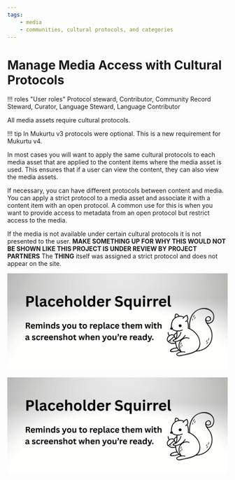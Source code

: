 ```yaml
---
tags:
    - media
    - communities, cultural protocols, and categories
---
```

# Manage Media Access with Cultural Protocols

!!! roles "User roles"
    Protocol steward, Contributor, Community Record Steward, Curator, Language Steward, Language Contributor

All media assets require cultural protocols. 

!!! tip 
    In Mukurtu v3 protocols were optional. This is a new requirement for Mukurtu v4.

In most cases you will want to apply the same cultural protocols to each media asset that are applied to the content items where the media asset is used. This ensures that if a user can view the content, they can also view the media assets.

If necessary, you can have different protocols between content and media. You can apply a strict protocol to a media asset and associate it with a content item with an open protocol. A common use for this is when you want to provide access to metadata from an open protocol but restrict access to the media. 

If the media is not available under certain cultural protocols it is not presented to the user. 
**MAKE SOMETHING UP FOR WHY THIS WOULD NOT BE SHOWN LIKE THIS PROJECT IS UNDER REVIEW BY PROJECT PARTNERS** The **THING** itself was assigned a strict protocol and does not appear on the site.

![Screenshot of the menu view of a digital heritage item with an open protocol featuring a media asset with a strict cultural protocol.](../_embeds/placeholderscreenshot.png)

![Screenshot of the page view of a digital heritage item with an open protocol featuring a media asset with a strict cultural protocol](../_embeds/placeholderscreenshot.png)


